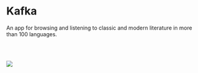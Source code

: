 # Kafka
An app for browsing and listening to classic and modern literature in more than 100 languages.





</br></br>

<img src="https://user-images.githubusercontent.com/6247940/56096787-4eed5880-5f0a-11e9-850c-fa8160266a5e.png">

